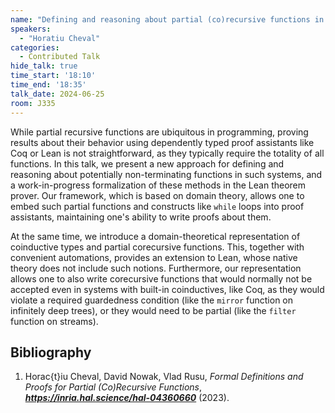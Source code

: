 ```yaml
---
name: "Defining and reasoning about partial (co)recursive functions in Lean"
speakers:
  - "Horatiu Cheval"
categories:
  - Contributed Talk
hide_talk: true
time_start: '18:10'
time_end: '18:35'
talk_date: 2024-06-25
room: J335
---
```











While partial recursive functions are ubiquitous in programming,
proving results about their behavior using dependently typed proof assistants 
like Coq or Lean is not straightforward, as they typically require the totality of all functions.
In this talk, we present a new approach for defining and reasoning about 
potentially non-terminating functions in such systems, and a work-in-progress formalization 
of these methods in the Lean theorem prover.
Our framework, which is based on domain theory, 
allows one to embed such partial functions and constructs like `while` loops into proof assistants, 
maintaining one's ability to write proofs about them. 

At the same time, we introduce a domain-theoretical representation of coinductive types
and partial corecursive functions. 
This, together with convenient automations, provides an extension to Lean, whose native theory does 
not include such notions.
Furthermore, our representation allows one to also write corecursive functions 
that would normally not be accepted even in systems with built-in coinductives, like Coq, 
as they would violate a required guardedness condition 
(like the `mirror` function on infinitely deep trees), 
or they would need to be partial (like the `filter` function on streams).




 

## Bibliography

  1.   Horac{t}iu Cheval,  David Nowak,  Vlad Rusu,  _Formal Definitions and Proofs for Partial (Co)Recursive Functions_,  **_https://inria.hal.science/hal-04360660_** (2023).






